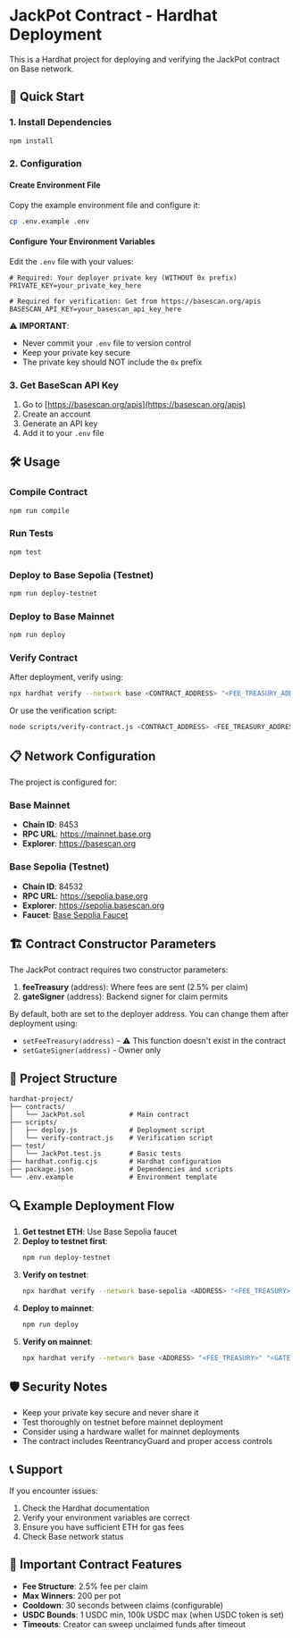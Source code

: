 # JackPot Contract - Hardhat Deployment

This is a Hardhat project for deploying and verifying the JackPot contract on Base network.

## 🚀 Quick Start

### 1. Install Dependencies
```bash
npm install
```

### 2. Configuration

#### Create Environment File
Copy the example environment file and configure it:
```bash
cp .env.example .env
```

#### Configure Your Environment Variables

Edit the `.env` file with your values:

```env
# Required: Your deployer private key (WITHOUT 0x prefix)
PRIVATE_KEY=your_private_key_here

# Required for verification: Get from https://basescan.org/apis
BASESCAN_API_KEY=your_basescan_api_key_here
```

⚠️ **IMPORTANT**: 
- Never commit your `.env` file to version control
- Keep your private key secure
- The private key should NOT include the `0x` prefix

### 3. Get BaseScan API Key

1. Go to [https://basescan.org/apis](https://basescan.org/apis)
2. Create an account
3. Generate an API key
4. Add it to your `.env` file

## 🛠️ Usage

### Compile Contract
```bash
npm run compile
```

### Run Tests
```bash
npm test
```

### Deploy to Base Sepolia (Testnet)
```bash
npm run deploy-testnet
```

### Deploy to Base Mainnet
```bash
npm run deploy
```

### Verify Contract
After deployment, verify using:
```bash
npx hardhat verify --network base <CONTRACT_ADDRESS> "<FEE_TREASURY_ADDRESS>" "<GATE_SIGNER_ADDRESS>"
```

Or use the verification script:
```bash
node scripts/verify-contract.js <CONTRACT_ADDRESS> <FEE_TREASURY_ADDRESS> <GATE_SIGNER_ADDRESS>
```

## 📋 Network Configuration

The project is configured for:

### Base Mainnet
- **Chain ID**: 8453
- **RPC URL**: https://mainnet.base.org
- **Explorer**: https://basescan.org

### Base Sepolia (Testnet)
- **Chain ID**: 84532  
- **RPC URL**: https://sepolia.base.org
- **Explorer**: https://sepolia.basescan.org
- **Faucet**: [Base Sepolia Faucet](https://www.coinbase.com/faucets/base-ethereum-sepolia-faucet)

## 🏗️ Contract Constructor Parameters

The JackPot contract requires two constructor parameters:

1. **feeTreasury** (address): Where fees are sent (2.5% per claim)
2. **gateSigner** (address): Backend signer for claim permits

By default, both are set to the deployer address. You can change them after deployment using:
- `setFeeTreasury(address)` - ⚠️ This function doesn't exist in the contract
- `setGateSigner(address)` - Owner only

## 📁 Project Structure

```
hardhat-project/
├── contracts/
│   └── JackPot.sol           # Main contract
├── scripts/
│   ├── deploy.js             # Deployment script
│   └── verify-contract.js    # Verification script
├── test/
│   └── JackPot.test.js       # Basic tests
├── hardhat.config.cjs        # Hardhat configuration
├── package.json              # Dependencies and scripts
└── .env.example              # Environment template
```

## 🔍 Example Deployment Flow

1. **Get testnet ETH**: Use Base Sepolia faucet
2. **Deploy to testnet first**:
   ```bash
   npm run deploy-testnet
   ```
3. **Verify on testnet**:
   ```bash
   npx hardhat verify --network base-sepolia <ADDRESS> "<FEE_TREASURY>" "<GATE_SIGNER>"
   ```
4. **Deploy to mainnet**:
   ```bash
   npm run deploy
   ```
5. **Verify on mainnet**:
   ```bash
   npx hardhat verify --network base <ADDRESS> "<FEE_TREASURY>" "<GATE_SIGNER>"
   ```

## 🛡️ Security Notes

- Keep your private key secure and never share it
- Test thoroughly on testnet before mainnet deployment
- Consider using a hardware wallet for mainnet deployments
- The contract includes ReentrancyGuard and proper access controls

## 📞 Support

If you encounter issues:
1. Check the Hardhat documentation
2. Verify your environment variables are correct
3. Ensure you have sufficient ETH for gas fees
4. Check Base network status

## 🚨 Important Contract Features

- **Fee Structure**: 2.5% fee per claim
- **Max Winners**: 200 per pot
- **Cooldown**: 30 seconds between claims (configurable)
- **USDC Bounds**: 1 USDC min, 100k USDC max (when USDC token is set)
- **Timeouts**: Creator can sweep unclaimed funds after timeout
